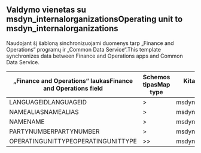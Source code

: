## <a name="operating-unit-to-msdyn_internalorganizations"></a><span data-ttu-id="a9e20-101">Valdymo vienetas su msdyn_internalorganizations</span><span class="sxs-lookup"><span data-stu-id="a9e20-101">Operating unit to msdyn_internalorganizations</span></span>

<span data-ttu-id="a9e20-102">Naudojant šį šabloną sinchronizuojami duomenys tarp „Finance and Operations“ programų ir „Common Data Service“.</span><span class="sxs-lookup"><span data-stu-id="a9e20-102">This template synchronizes data between Finance and Operations apps and Common Data Service.</span></span>

<span data-ttu-id="a9e20-103">„Finance and Operations“ laukas</span><span class="sxs-lookup"><span data-stu-id="a9e20-103">Finance and Operations field</span></span> | <span data-ttu-id="a9e20-104">Schemos tipas</span><span class="sxs-lookup"><span data-stu-id="a9e20-104">Map type</span></span> | <span data-ttu-id="a9e20-105">Kitas „Dynamics 365” laukas</span><span class="sxs-lookup"><span data-stu-id="a9e20-105">Other Dynamics 365 field</span></span> | <span data-ttu-id="a9e20-106">Numatytoji reikšmė</span><span class="sxs-lookup"><span data-stu-id="a9e20-106">Default value</span></span>
---|---|---|---
<span data-ttu-id="a9e20-107">LANGUAGEID</span><span class="sxs-lookup"><span data-stu-id="a9e20-107">LANGUAGEID</span></span> | > | <span data-ttu-id="a9e20-108">msdyn_languageid</span><span class="sxs-lookup"><span data-stu-id="a9e20-108">msdyn_languageid</span></span> | 
<span data-ttu-id="a9e20-109">NAMEALIAS</span><span class="sxs-lookup"><span data-stu-id="a9e20-109">NAMEALIAS</span></span> | > | <span data-ttu-id="a9e20-110">msdyn_namealias</span><span class="sxs-lookup"><span data-stu-id="a9e20-110">msdyn_namealias</span></span> | 
<span data-ttu-id="a9e20-111">NAME</span><span class="sxs-lookup"><span data-stu-id="a9e20-111">NAME</span></span> | > | <span data-ttu-id="a9e20-112">msdyn_name</span><span class="sxs-lookup"><span data-stu-id="a9e20-112">msdyn_name</span></span> | 
<span data-ttu-id="a9e20-113">PARTYNUMBER</span><span class="sxs-lookup"><span data-stu-id="a9e20-113">PARTYNUMBER</span></span> | > | <span data-ttu-id="a9e20-114">msdyn_partynumber</span><span class="sxs-lookup"><span data-stu-id="a9e20-114">msdyn_partynumber</span></span> | 
<span data-ttu-id="a9e20-115">OPERATINGUNITTYPE</span><span class="sxs-lookup"><span data-stu-id="a9e20-115">OPERATINGUNITTYPE</span></span> | >> | <span data-ttu-id="a9e20-116">msdyn_type</span><span class="sxs-lookup"><span data-stu-id="a9e20-116">msdyn_type</span></span> | 
